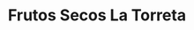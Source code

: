 ---
title: "Frutos Secos La Torreta"
url: /medina-del-campo/frutos-secos-la-torreta/
shop: Lebensmittel
---